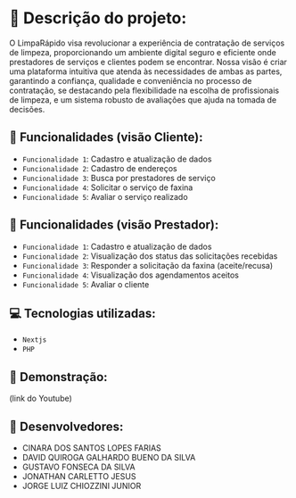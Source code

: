 # 📝 Descrição do projeto:
O LimpaRápido visa revolucionar a experiência de contratação de serviços de limpeza, proporcionando um ambiente digital seguro e eficiente onde prestadores de serviços e clientes podem se encontrar. Nossa visão é criar uma plataforma intuitiva que atenda às necessidades de ambas as partes, garantindo a confiança, qualidade e conveniência no processo de contratação, se destacando pela flexibilidade na escolha de profissionais de limpeza, e um sistema robusto de avaliações que ajuda na tomada de decisões.

## 🔨 Funcionalidades (visão Cliente):
- `Funcionalidade 1`: Cadastro e atualização de dados
- `Funcionalidade 2`: Cadastro de endereços
- `Funcionalidade 3`: Busca por prestadores de serviço
- `Funcionalidade 4`: Solicitar o serviço de faxina
- `Funcionalidade 5`: Avaliar o serviço realizado

## 🔨 Funcionalidades (visão Prestador):
- `Funcionalidade 1`: Cadastro e atualização de dados
- `Funcionalidade 2`: Visualização dos status das solicitações recebidas
- `Funcionalidade 3`: Responder a solicitação da faxina (aceite/recusa)
- `Funcionalidade 4`: Visualização dos agendamentos aceitos
- `Funcionalidade 5`: Avaliar o cliente

## 💻 Tecnologias utilizadas:
- `Nextjs`
- `PHP`

## 🎦 Demonstração: 
(link do Youtube)

## 👥 Desenvolvedores:

- CINARA DOS SANTOS LOPES FARIAS
- DAVID QUIROGA GALHARDO BUENO DA SILVA
- GUSTAVO FONSECA DA SILVA
- JONATHAN CARLETTO JESUS
- JORGE LUIZ CHIOZZINI JUNIOR
